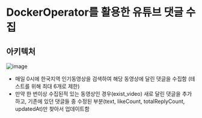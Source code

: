 # DockerOperator를 활용한 유튜브 댓글 수집

## 아키텍처
![image](https://user-images.githubusercontent.com/33981028/178992808-ac330180-ae4f-4f86-ae62-47838d65c8b3.png)
* 매일 0시에 한국지역 인기동영상을 검색하여 해당 동영상에 달린 댓글을 수집함 (테스트를 위해 최대 6개로 제한)
* 만약 한 번이상 수집된적 있는 동영상인 경우(exist_video) 새로 달린 댓글을 추가하고, 기존에 있던 댓글들 중 수정된 부분(text, likeCount, totalReplyCount, updatedAt)만 찾아서 업데이트함


